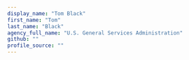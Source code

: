 ```yaml
---
display_name: "Tom Black"
first_name: "Tom"
last_name: "Black"
agency_full_name: "U.S. General Services Administration"
github: ""
profile_source: ""
---
```

